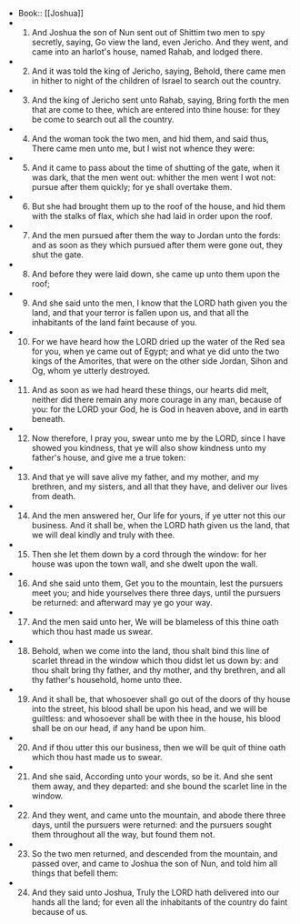 - Book:: [[Joshua]]
- 1. And Joshua the son of Nun sent out of Shittim two men to spy secretly, saying, Go view the land, even Jericho. And they went, and came into an harlot's house, named Rahab, and lodged there.
- 2. And it was told the king of Jericho, saying, Behold, there came men in hither to night of the children of Israel to search out the country.
- 3. And the king of Jericho sent unto Rahab, saying, Bring forth the men that are come to thee, which are entered into thine house: for they be come to search out all the country.
- 4. And the woman took the two men, and hid them, and said thus, There came men unto me, but I wist not whence they were:
- 5. And it came to pass about the time of shutting of the gate, when it was dark, that the men went out: whither the men went I wot not: pursue after them quickly; for ye shall overtake them.
- 6. But she had brought them up to the roof of the house, and hid them with the stalks of flax, which she had laid in order upon the roof.
- 7. And the men pursued after them the way to Jordan unto the fords: and as soon as they which pursued after them were gone out, they shut the gate.
- 8. And before they were laid down, she came up unto them upon the roof;
- 9. And she said unto the men, I know that the LORD hath given you the land, and that your terror is fallen upon us, and that all the inhabitants of the land faint because of you.
- 10. For we have heard how the LORD dried up the water of the Red sea for you, when ye came out of Egypt; and what ye did unto the two kings of the Amorites, that were on the other side Jordan, Sihon and Og, whom ye utterly destroyed.
- 11. And as soon as we had heard these things, our hearts did melt, neither did there remain any more courage in any man, because of you: for the LORD your God, he is God in heaven above, and in earth beneath.
- 12. Now therefore, I pray you, swear unto me by the LORD, since I have showed you kindness, that ye will also show kindness unto my father's house, and give me a true token:
- 13. And that ye will save alive my father, and my mother, and my brethren, and my sisters, and all that they have, and deliver our lives from death.
- 14. And the men answered her, Our life for yours, if ye utter not this our business. And it shall be, when the LORD hath given us the land, that we will deal kindly and truly with thee.
- 15. Then she let them down by a cord through the window: for her house was upon the town wall, and she dwelt upon the wall.
- 16. And she said unto them, Get you to the mountain, lest the pursuers meet you; and hide yourselves there three days, until the pursuers be returned: and afterward may ye go your way.
- 17. And the men said unto her, We will be blameless of this thine oath which thou hast made us swear.
- 18. Behold, when we come into the land, thou shalt bind this line of scarlet thread in the window which thou didst let us down by: and thou shalt bring thy father, and thy mother, and thy brethren, and all thy father's household, home unto thee.
- 19. And it shall be, that whosoever shall go out of the doors of thy house into the street, his blood shall be upon his head, and we will be guiltless: and whosoever shall be with thee in the house, his blood shall be on our head, if any hand be upon him.
- 20. And if thou utter this our business, then we will be quit of thine oath which thou hast made us to swear.
- 21. And she said, According unto your words, so be it. And she sent them away, and they departed: and she bound the scarlet line in the window.
- 22. And they went, and came unto the mountain, and abode there three days, until the pursuers were returned: and the pursuers sought them throughout all the way, but found them not.
- 23. So the two men returned, and descended from the mountain, and passed over, and came to Joshua the son of Nun, and told him all things that befell them:
- 24. And they said unto Joshua, Truly the LORD hath delivered into our hands all the land; for even all the inhabitants of the country do faint because of us.
